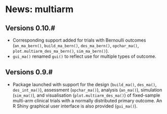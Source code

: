 # News: multiarm

## Versions 0.10.#

- Corresponding support added for trials with Bernoulli outcomes
(`an_ma_bern()`, `build_ma_bern()`, `des_ma_bern()`, `opchar_ma()`,
`plot.multiarm_des_ma_bern()`, `sim_ma_bern()`).
- `gui_ma()` renamed `gui()` to reflect use for multiple types of outcome.

## Versions 0.9.#

- Package launched with support for the design (`build_ma()`, `des_ma()`,
`des_int_ma()`), assessment (`opchar_ma()`), analysis (`an_ma()`), simulation
(`sim_ma()`), and visualisation (`plot.multiarm_des_ma()`) of fixed-sample
multi-arm clinical trials with a normally distributed primary outcome. An R
Shiny graphical user interface is also provided (`gui_ma()`).
